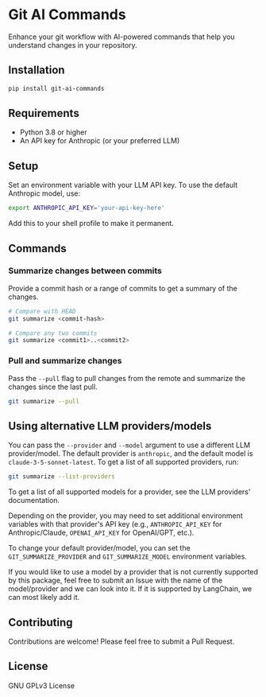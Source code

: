 # Git AI Commands

Enhance your git workflow with AI-powered commands that help you understand changes in your repository.

## Installation

```bash
pip install git-ai-commands
```

## Requirements

- Python 3.8 or higher
- An API key for Anthropic (or your preferred LLM)

## Setup

Set an environment variable with your LLM API key. To use the default Anthropic model, use:

```bash
export ANTHROPIC_API_KEY='your-api-key-here'
```

Add this to your shell profile to make it permanent.

## Commands

### Summarize changes between commits

Provide a commit hash or a range of commits to get a summary of the changes.

```bash
# Compare with HEAD
git summarize <commit-hash>

# Compare any two commits
git summarize <commit1>..<commit2>
```

### Pull and summarize changes

Pass the `--pull` flag to pull changes from the remote and summarize the changes since the last pull.

```bash
git summarize --pull
```

## Using alternative LLM providers/models

You can pass the `--provider` and `--model` argument to use a different LLM provider/model. The default provider is `anthropic`, and the default model is `claude-3-5-sonnet-latest`. To get a list of all supported providers, run:

```bash
git summarize --list-providers
```

To get a list of all supported models for a provider, see the LLM providers' documentation.

Depending on the provider, you may need to set additional environment variables with that provider's API key (e.g., `ANTHROPIC_API_KEY` for Anthropic/Claude, `OPENAI_API_KEY` for OpenAI/GPT, etc.).

To change your default provider/model, you can set the `GIT_SUMMARIZE_PROVIDER` and `GIT_SUMMARIZE_MODEL` environment variables.

If you would like to use a model by a provider that is not currently supported by this package, feel free to submit an Issue with the name of the model/provider and we can look into it. If it is supported by LangChain, we can most likely add it.

## Contributing

Contributions are welcome! Please feel free to submit a Pull Request.

## License

GNU GPLv3 License
